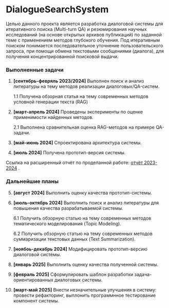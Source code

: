 # DialogueSearchSystem

Целью данного проекта является разработка диалоговой системы для итеративного поиска (Multi-turn QA) и резюмирования научных исследований (на основе открытых архивов публикаций) по заданной теме с применением методов глубокого обучения. Под итеративным поиском понимается последовательное уточнение пользовательского запроса, при помощи обмена текстовыми сообщениями (диалога), для получения концентрированной поисковой выдачи.

### Выполненные задачи 
1. <b>[сентябрь-февряль 2023/2024]</b> Выполнен поиск и анализ литературы на тему методов реализации диалоговых/QA-систем.

   1.1 Получена обзорная статья на тему современных методов условной генерации текста (RAG)

2. <b>[март-апрель 2024]</b> Проведены эксперименты по оценке применимости найденных методов.

   2.1 Выполнена сравнительная оценка RAG-методов на примере QA-задачи. 

3. <b>[май-июнь 2024]</b> Спроектирована архитектура системы.

4. <b>[июль 2024]</b> Получена прототип-версия системы.

Ссылка на расширенный отчёт по проделанной работе: <a href="https://drive.google.com/file/d/1GzLK7UcF7sLeFeZdXxFnvwh7qhmPY_-Z/view?usp=sharing">отчёт 2023-2024</a> .

### Дальнейшие планы
5. <b>[август 2024]</b> Выполнить оценку качества прототип-системы.

6. <b>[июль-октябрь 2024]</b> Выполнить поиск и анализ литературы для повышения качества разрабатываемой системы.

   6.1 Получить обзорную статью на тему современных методов тематического моделирования (Topic Modeling).

   6.2 Получить обзорную статью на тему современных методов суммаризации текстовых данных (Text Summarization).

8. <b>[ноябоь-декабрь 2024]</b> Модифицировать прототип-версию диалоговой системы.

9. <b>[январь 2025]</b> Выполнить оценку качества полученной системы.

10. <b>[февраль 2025]</b> Сформулировать шаблон разработки задача-ориентированных диалоговых системы.

11. <b>[март-май 2025]</b> Внести незначительные улучшения в систему: провести рефакторинг, выплонить программнное тестирование компонент системы.
